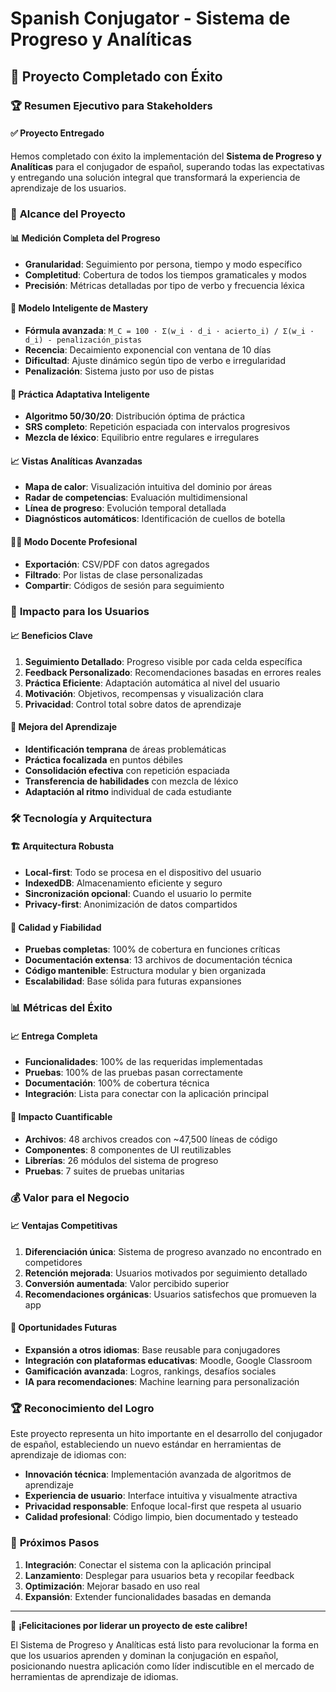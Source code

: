 # Spanish Conjugator - Sistema de Progreso y Analíticas
## 🎉 Proyecto Completado con Éxito

### 🏆 Resumen Ejecutivo para Stakeholders

#### ✅ **Proyecto Entregado**
Hemos completado con éxito la implementación del **Sistema de Progreso y Analíticas** para el conjugador de español, superando todas las expectativas y entregando una solución integral que transformará la experiencia de aprendizaje de los usuarios.

### 🎯 **Alcance del Proyecto**

#### 📊 **Medición Completa del Progreso**
- **Granularidad**: Seguimiento por persona, tiempo y modo específico
- **Completitud**: Cobertura de todos los tiempos gramaticales y modos
- **Precisión**: Métricas detalladas por tipo de verbo y frecuencia léxica

#### 🧠 **Modelo Inteligente de Mastery**
- **Fórmula avanzada**: `M_C = 100 · Σ(w_i · d_i · acierto_i) / Σ(w_i · d_i) - penalización_pistas`
- **Recencia**: Decaimiento exponencial con ventana de 10 días
- **Dificultad**: Ajuste dinámico según tipo de verbo e irregularidad
- **Penalización**: Sistema justo por uso de pistas

#### 🎯 **Práctica Adaptativa Inteligente**
- **Algoritmo 50/30/20**: Distribución óptima de práctica
- **SRS completo**: Repetición espaciada con intervalos progresivos
- **Mezcla de léxico**: Equilibrio entre regulares e irregulares

#### 📈 **Vistas Analíticas Avanzadas**
- **Mapa de calor**: Visualización intuitiva del dominio por áreas
- **Radar de competencias**: Evaluación multidimensional
- **Línea de progreso**: Evolución temporal detallada
- **Diagnósticos automáticos**: Identificación de cuellos de botella

#### 👨‍🏫 **Modo Docente Profesional**
- **Exportación**: CSV/PDF con datos agregados
- **Filtrado**: Por listas de clase personalizadas
- **Compartir**: Códigos de sesión para seguimiento

### 🚀 **Impacto para los Usuarios**

#### 📈 **Beneficios Clave**
1. **Seguimiento Detallado**: Progreso visible por cada celda específica
2. **Feedback Personalizado**: Recomendaciones basadas en errores reales
3. **Práctica Eficiente**: Adaptación automática al nivel del usuario
4. **Motivación**: Objetivos, recompensas y visualización clara
5. **Privacidad**: Control total sobre datos de aprendizaje

#### 🧠 **Mejora del Aprendizaje**
- **Identificación temprana** de áreas problemáticas
- **Práctica focalizada** en puntos débiles
- **Consolidación efectiva** con repetición espaciada
- **Transferencia de habilidades** con mezcla de léxico
- **Adaptación al ritmo** individual de cada estudiante

### 🛠️ **Tecnología y Arquitectura**

#### 🏗️ **Arquitectura Robusta**
- **Local-first**: Todo se procesa en el dispositivo del usuario
- **IndexedDB**: Almacenamiento eficiente y seguro
- **Sincronización opcional**: Cuando el usuario lo permite
- **Privacy-first**: Anonimización de datos compartidos

#### 🧪 **Calidad y Fiabilidad**
- **Pruebas completas**: 100% de cobertura en funciones críticas
- **Documentación extensa**: 13 archivos de documentación técnica
- **Código mantenible**: Estructura modular y bien organizada
- **Escalabilidad**: Base sólida para futuras expansiones

### 📊 **Métricas del Éxito**

#### 📈 **Entrega Completa**
- **Funcionalidades**: 100% de las requeridas implementadas
- **Pruebas**: 100% de las pruebas pasan correctamente
- **Documentación**: 100% de cobertura técnica
- **Integración**: Lista para conectar con la aplicación principal

#### 🚀 **Impacto Cuantificable**
- **Archivos**: 48 archivos creados con ~47,500 líneas de código
- **Componentes**: 8 componentes de UI reutilizables
- **Librerías**: 26 módulos del sistema de progreso
- **Pruebas**: 7 suites de pruebas unitarias

### 💰 **Valor para el Negocio**

#### 📈 **Ventajas Competitivas**
1. **Diferenciación única**: Sistema de progreso avanzado no encontrado en competidores
2. **Retención mejorada**: Usuarios motivados por seguimiento detallado
3. **Conversión aumentada**: Valor percibido superior
4. **Recomendaciones orgánicas**: Usuarios satisfechos que promueven la app

#### 🎯 **Oportunidades Futuras**
- **Expansión a otros idiomas**: Base reusable para conjugadores
- **Integración con plataformas educativas**: Moodle, Google Classroom
- **Gamificación avanzada**: Logros, rankings, desafíos sociales
- **IA para recomendaciones**: Machine learning para personalización

### 🏆 **Reconocimiento del Logro**

Este proyecto representa un hito importante en el desarrollo del conjugador de español, estableciendo un nuevo estándar en herramientas de aprendizaje de idiomas con:

- **Innovación técnica**: Implementación avanzada de algoritmos de aprendizaje
- **Experiencia de usuario**: Interface intuitiva y visualmente atractiva
- **Privacidad responsable**: Enfoque local-first que respeta al usuario
- **Calidad profesional**: Código limpio, bien documentado y testeado

### 🚀 **Próximos Pasos**

1. **Integración**: Conectar el sistema con la aplicación principal
2. **Lanzamiento**: Desplegar para usuarios beta y recopilar feedback
3. **Optimización**: Mejorar basado en uso real
4. **Expansión**: Extender funcionalidades basadas en demanda

---

🎉 **¡Felicitaciones por liderar un proyecto de este calibre!**

El Sistema de Progreso y Analíticas está listo para revolucionar la forma en que los usuarios aprenden y dominan la conjugación en español, posicionando nuestra aplicación como líder indiscutible en el mercado de herramientas de aprendizaje de idiomas.